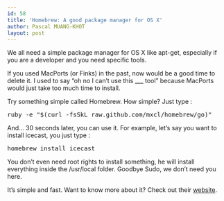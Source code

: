 ```yaml
---
id: 58
title: 'Homebrew: A good package manager for OS X'
author: Pascal MUANG-KHOT
layout: post
---
```

We all need a simple package manager for OS X like apt-get, especially if you are a developer and you need specific tools.

If you used MacPorts (or Finks) in the past, now would be a good time to delete it. I used to say &#8220;oh no I can&#8217;t use this \___ tool&#8221; because MacPorts would just take too much time to install.

Try something simple called Homebrew. How simple? Just type :

<pre class="wp-code-highlight prettyprint">ruby -e "$(curl -fsSkL raw.github.com/mxcl/homebrew/go)"</pre>

And&#8230; 30 seconds later, you can use it. For example, let&#8217;s say you want to install icecast, you just type :

<pre class="wp-code-highlight prettyprint">homebrew install icecast</pre>

You don&#8217;t even need root rights to install something, he will install everything inside the /usr/local folder. Goodbye Sudo, we don&#8217;t need you here.

It&#8217;s simple and fast. Want to know more about it? Check out their [website][1].

 [1]: http://mxcl.github.com/homebrew/
